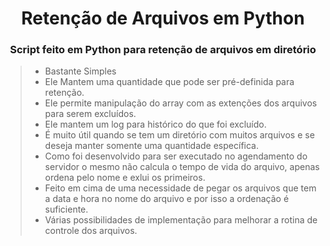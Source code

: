 # <center> Retenção de Arquivos em Python

### <center> Script feito em Python para retenção de arquivos em diretório
> * Bastante Simples
> * Ele Mantem uma quantidade que pode ser pré-definida para retenção.
> * Ele permite manipulação do array com as extenções dos arquivos para serem excluídos.
> * Ele mantem um log para histórico do que foi excluído.
> * É muito útil quando se tem um diretório com muitos arquivos e se deseja manter somente uma quantidade específica.
> * Como foi desenvolvido para ser executado no agendamento do servidor o mesmo não calcula o tempo de vida do arquivo, apenas ordena pelo nome e exlui os primeiros.
> * Feito em cima de uma necessidade de pegar os arquivos que tem a data e hora no nome do arquivo e por isso a ordenação é suficiente.
> * Várias possibilidades de implementação para melhorar a rotina de controle dos arquivos.


